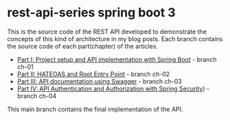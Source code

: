 # rest-api-series spring boot 3

This is the source code of the REST API developed to demonstrate the concepts of this kind of architecture in my blog posts.
Each branch contains the source code of each part(chapter) of the articles.

- [Part I: Project setup and API implementation with Spring Boot](https://tiagoamp.medium.com/rest-api-with-spring-boot-3-part-1-aeac7c795f62) - branch ch-01
- [Part II: HATEOAS and Root Entry Point](https://tiagoamp.medium.com/rest-api-with-spring-boot-3-part-2-ae66f1070340) - branch ch-02
- [Part III: API documentation using Swagger](https://tiagoamp.medium.com/rest-api-with-spring-boot-3-part-3-07927938be58) - branch ch-03
- [Part IV: API Authentication and Authorization with Spring Security](https://tiagoamp.medium.com/rest-api-with-spring-boot-3-part-4-a09e5591b942)) - branch ch-04

This main branch contains the final implementation of the API.
